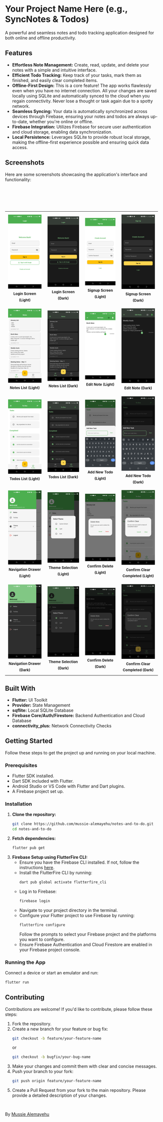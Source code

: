 # Your Project Name Here (e.g., SyncNotes & Todos)

A powerful and seamless notes and todo tracking application designed for both online and offline productivity.

## Features

* **Effortless Note Management:** Create, read, update, and delete your notes with a simple and intuitive interface.
* **Efficient Todo Tracking:** Keep track of your tasks, mark them as finished, and easily clear completed items.
* **Offline-First Design:** This is a core feature! The app works flawlessly even when you have no internet connection. All your changes are saved locally using SQLite and automatically synced to the cloud when you regain connectivity. Never lose a thought or task again due to a spotty network.
* **Seamless Syncing:** Your data is automatically synchronized across devices through Firebase, ensuring your notes and todos are always up-to-date, whether you're online or offline.
* **Firebase Integration:** Utilizes Firebase for secure user authentication and cloud storage, enabling data synchronization.
* **Local Persistence:** Leverages SQLite to provide robust local storage, making the offline-first experience possible and ensuring quick data access.

## Screenshots

Here are some screenshots showcasing the application's interface and functionality:
<table width=100%>
  <tr>
    <td align="center" style="padding: 10px;">
      <img src="working screenshots/login - light.png" alt="Login Screen (Light)" width="200"/>
      <br/><sub><b>Login Screen (Light)</b></sub>
    </td>
    <td align="center" style="padding: 10px;">
      <img src="working screenshots/login - dark.png" alt="Login Screen (Dark)" width="200"/>
      <br/><sub><b>Login Screen (Dark)</b></sub>
    </td>
    <td align="center" style="padding: 10px;">
      <img src="working screenshots/signup - light.png" alt="Signup Screen (Light)" width="200"/>
      <br/><sub><b>Signup Screen (Light)</b></sub>
    </td>
     <td align="center" style="padding: 10px;">
      <img src="working screenshots/signup - dark.png" alt="Signup Screen (Dark)" width="200"/>
      <br/><sub><b>Signup Screen (Dark)</b></sub>
    </td>
  </tr>
  <br>
  <tr>
    <td align="center" style="padding: 10px;">
      <img src="working screenshots/notes - light.png" alt="Notes List (Light)" width="200"/>
      <br/><sub><b>Notes List (Light)</b></sub>
    </td>
    <td align="center" style="padding: 10px;">
      <img src="working screenshots/notes - dark.png" alt="Notes List (Dark)" width="200"/>
      <br/><sub><b>Notes List (Dark)</b></sub>
    </td>
    <td align="center" style="padding: 10px;">
      <img src="working screenshots/edit note - light.png" alt="Edit Note (Light)" width="200"/>
      <br/><sub><b>Edit Note (Light)</b></sub>
    </td>
     <td align="center" style="padding: 10px;">
      <img src="working screenshots/edit note - dark.png" alt="Edit Note (Dark)" width="200"/>
      <br/><sub><b>Edit Note (Dark)</b></sub>
    </td>
  </tr>
  <br>
   <tr>
    <td align="center" style="padding: 10px;">
      <img src="working screenshots/todos - light.png" alt="Todos List (Light)" width="200"/>
      <br/><sub><b>Todos List (Light)</b></sub>
    </td>
    <td align="center" style="padding: 10px;">
      <img src="working screenshots/todos - dark.png" alt="Todos List (Dark)" width="200"/>
      <br/><sub><b>Todos List (Dark)</b></sub>
    </td>
    <td align="center" style="padding: 10px;">
      <img src="working screenshots/new todo - light.png" alt="Add New Todo (Light)" width="200"/>
      <br/><sub><b>Add New Todo (Light)</b></sub>
    </td>
     <td align="center" style="padding: 10px;">
      <img src="working screenshots/new todo - dark.png" alt="Add New Todo (Dark)" width="200"/>
      <br/><sub><b>Add New Todo (Dark)</b></sub>
    </td>
  </tr>
  <br>
  <tr>
    <td align="center" style="padding: 10px;">
      <img src="working screenshots/drawer - light.png" alt="Navigation Drawer (Light)" width="200"/>
      <br/><sub><b>Navigation Drawer (Light)</b></sub>
    </td>
     <td align="center" style="padding: 10px;">
      <img src="working screenshots/choose theme - light.png" alt="Theme Selection (Light)" width="200"/>
      <br/><sub><b>Theme Selection (Light)</b></sub>
    </td>
    <td align="center" style="padding: 10px;">
      <img src="working screenshots/confirm delete - light.png" alt="Confirm Delete (Light)" width="200"/>
      <br/><sub><b>Confirm Delete (Light)</b></sub>
    </td>
    <td align="center" style="padding: 10px;">
      <img src="working screenshots/confirm clear - light.png" alt="Confirm Clear Completed (Light)" width="200"/>
      <br/><sub><b>Confirm Clear Completed (Light)</b></sub>
    </td>
  </tr>
  <br>
  <tr>
    <td align="center" style="padding: 10px;">
      <img src="working screenshots/drawer - dark.png" alt="Navigation Drawer (Dark)" width="200"/>
      <br/><sub><b>Navigation Drawer (Dark)</b></sub>
    </td>
     <td align="center" style="padding: 10px;">
      <img src="working screenshots/choose theme - dark.png" alt="Theme Selection (Dark)" width="200"/>
      <br/><sub><b>Theme Selection (Dark)</b></sub>
    </td>
    <td align="center" style="padding: 10px;">
      <img src="working screenshots/confirm delete - dark.png" alt="Confirm Delete (Dark)" width="200"/>
      <br/><sub><b>Confirm Delete (Dark)</b></sub>
    </td>
    <td align="center" style="padding: 10px;">
      <img src="working screenshots/confirm clear - dark.png" alt="Confirm Clear Completed (Dark)" width="200"/>
      <br/><sub><b>Confirm Clear Completed (Dark)</b></sub>
    </td>
  </tr>
</table>

## Built With

* **Flutter:** UI Toolkit
* **Provider:** State Management
* **sqflite:** Local SQLite Database
* **Firebase Core/Auth/Firestore:** Backend Authentication and Cloud Database
* **connectivity\_plus:** Network Connectivity Checks

## Getting Started

Follow these steps to get the project up and running on your local machine.

### Prerequisites

* Flutter SDK installed.
* Dart SDK included with Flutter.
* Android Studio or VS Code with Flutter and Dart plugins.
* A Firebase project set up.

### Installation

1.  **Clone the repository:**
    ```bash
    git clone https://github.com/mussie-alemayehu/notes-and-to-do.git
    cd notes-and-to-do
    ```
2.  **Fetch dependencies:**
    ```bash
    flutter pub get
    ```
3.  **Firebase Setup using FlutterFire CLI:**
    * Ensure you have the Firebase CLI installed. If not, follow the instructions [here](https://firebase.google.com/docs/cli#install_the_firebase_cli).
    * Install the FlutterFire CLI by running:
        ```bash
        dart pub global activate flutterfire_cli
        ```
    * Log in to Firebase:
        ```bash
        firebase login
        ```
    * Navigate to your project directory in the terminal.
    * Configure your Flutter project to use Firebase by running:
        ```bash
        flutterfire configure
        ```
        Follow the prompts to select your Firebase project and the platforms you want to configure.
    * Ensure Firebase Authentication and Cloud Firestore are enabled in your Firebase project console.

### Running the App

Connect a device or start an emulator and run:

```bash
flutter run
```

## Contributing

Contributions are welcome! If you'd like to contribute, please follow these steps:

1.  Fork the repository.
2.  Create a new branch for your feature or bug fix:
    ```bash
    git checkout -b feature/your-feature-name
    ```
    or
    ```bash
    git checkout -b bugfix/your-bug-name
    ```
3.  Make your changes and commit them with clear and concise messages.
4.  Push your branch to your fork:
    ```bash
    git push origin feature/your-feature-name
    ```
5.  Create a Pull Request from your fork to the main repository. Please provide a detailed description of your changes.

<br>

By [Mussie Alemayehu](https://linkedin.com/in/mussie-alemayehu)